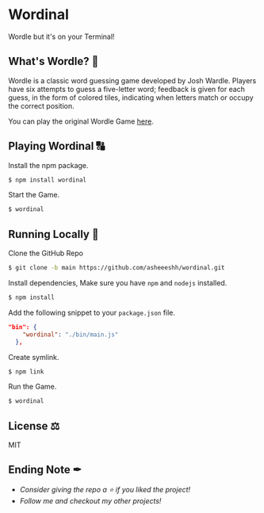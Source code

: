 # Wordinal
Wordle but it's on your Terminal!

## What's Wordle? 🤔
Wordle is a classic word guessing game developed by Josh Wardle. Players have six attempts to guess a five-letter word; feedback is given for each guess, in the form of colored tiles, indicating when letters match or occupy the correct position.

You can play the original Wordle Game [here](https://www.powerlanguage.co.uk/wordle/).

## Playing Wordinal 🔠
Install the npm package.
```bash
$ npm install wordinal
```
Start the Game.
```bash
$ wordinal
```

## Running Locally 🚀
Clone the GitHub Repo
```bash
$ git clone -b main https://github.com/asheeeshh/wordinal.git
```
Install dependencies, Make sure you have `npm` and `nodejs` installed.
```bash
$ npm install
```
Add the following snippet to your `package.json` file.
```json
"bin": {
    "wordinal": "./bin/main.js"
  },
```
Create symlink.
```bash
$ npm link
```
Run the Game.
```bash
$ wordinal
```

## License ⚖
MIT

## Ending Note ✒
- *Consider giving the repo a ⭐ if you liked the project!*
- *Follow me and checkout my other projects!*

